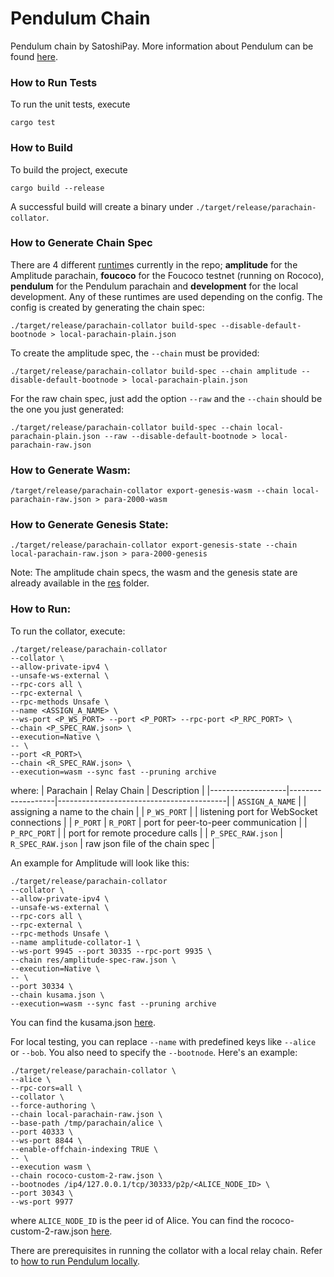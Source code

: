 # Pendulum Chain

Pendulum chain by SatoshiPay. More information about Pendulum can be found [here](https://docs.pendulumchain.org/).

### How to Run Tests

To run the unit tests, execute

```
cargo test
```

### How to Build

To build the project, execute

```
cargo build --release
```

A successful build will create a binary under `./target/release/parachain-collator`.

### How to Generate Chain Spec

There are 4 different [runtime](runtime)s currently in the repo; **amplitude** for the Amplitude parachain, **foucoco** for the Foucoco testnet (running on Rococo), **pendulum** for the Pendulum parachain and **development** for the local development. Any of these runtimes are used depending on the config. The config is created by generating the chain spec:

```
./target/release/parachain-collator build-spec --disable-default-bootnode > local-parachain-plain.json
```

To create the amplitude spec, the `--chain` must be provided:

```
./target/release/parachain-collator build-spec --chain amplitude --disable-default-bootnode > local-parachain-plain.json
```

For the raw chain spec, just add the option `--raw` and the `--chain` should be the one you just generated:

```
./target/release/parachain-collator build-spec --chain local-parachain-plain.json --raw --disable-default-bootnode > local-parachain-raw.json
```

### How to Generate Wasm:

```
/target/release/parachain-collator export-genesis-wasm --chain local-parachain-raw.json > para-2000-wasm
```

### How to Generate Genesis State:

```
./target/release/parachain-collator export-genesis-state --chain local-parachain-raw.json > para-2000-genesis
```

Note: The amplitude chain specs, the wasm and the genesis state are already available in the [res](res) folder.

### How to Run:

To run the collator, execute:

```
./target/release/parachain-collator
--collator \
--allow-private-ipv4 \
--unsafe-ws-external \
--rpc-cors all \
--rpc-external \
--rpc-methods Unsafe \
--name <ASSIGN_A_NAME> \
--ws-port <P_WS_PORT> --port <P_PORT> --rpc-port <P_RPC_PORT> \
--chain <P_SPEC_RAW.json> \
--execution=Native \
-- \
--port <R_PORT>\
--chain <R_SPEC_RAW.json> \
--execution=wasm --sync fast --pruning archive
```

where:
| Parachain | Relay Chain | Description |
|-------------------|-------------------|------------------------------------------|
| `ASSIGN_A_NAME` | | assigning a name to the chain |
| `P_WS_PORT` | | listening port for WebSocket connections |
| `P_PORT` | `R_PORT` | port for peer-to-peer communication |
| `P_RPC_PORT` | | port for remote procedure calls |
| `P_SPEC_RAW.json` | `R_SPEC_RAW.json` | raw json file of the chain spec |

An example for Amplitude will look like this:

```
./target/release/parachain-collator
--collator \
--allow-private-ipv4 \
--unsafe-ws-external \
--rpc-cors all \
--rpc-external \
--rpc-methods Unsafe \
--name amplitude-collator-1 \
--ws-port 9945 --port 30335 --rpc-port 9935 \
--chain res/amplitude-spec-raw.json \
--execution=Native \
-- \
--port 30334 \
--chain kusama.json \
--execution=wasm --sync fast --pruning archive
```

You can find the kusama.json [here](https://github.com/paritytech/polkadot/blob/master/node/service/chain-specs/kusama.json).

For local testing, you can replace `--name` with predefined keys like `--alice` or `--bob`. You also need to specify the `--bootnode`. Here's an example:

```
./target/release/parachain-collator \
--alice \
--rpc-cors=all \
--collator \
--force-authoring \
--chain local-parachain-raw.json \
--base-path /tmp/parachain/alice \
--port 40333 \
--ws-port 8844 \
--enable-offchain-indexing TRUE \
-- \
--execution wasm \
--chain rococo-custom-2-raw.json \
--bootnodes /ip4/127.0.0.1/tcp/30333/p2p/<ALICE_NODE_ID> \
--port 30343 \
--ws-port 9977
```

where `ALICE_NODE_ID` is the peer id of Alice.
You can find the rococo-custom-2-raw.json [here](https://github.com/substrate-developer-hub/substrate-docs/blob/314e9cd3bd0ca9426bbfd381b79c3ef4d06b49c2/static/assets/tutorials/cumulus/chain-specs/rococo-custom-2-raw.json).

There are prerequisites in running the collator with a local relay chain. Refer to [how to run Pendulum locally](https://pendulum.gitbook.io/pendulum-docs/build/running-pendulum-locally).
